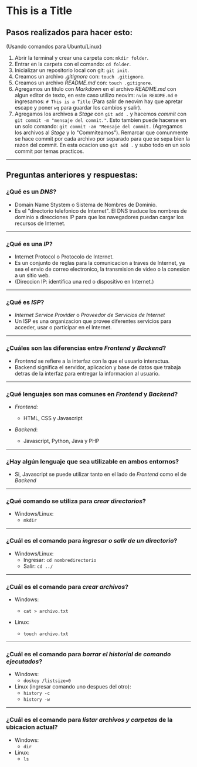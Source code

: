 # This is a Title

## Pasos realizados para hacer esto:
(Usando comandos para Ubuntu/Linux)
1. Abrir la terminal y crear una carpeta con: `mkdir folder`.
2. Entrar en la carpeta con el comando: `cd folder`.
3. Inicializar un repositorio local con git: `git init`.
4. Creamos un archivo *.gitignore* con: `touch .gitignore`.
5. Creamos un archivo *README.md* con: `touch .gitignore`.
6. Agregamos un titulo con *Markdown* en el archivo *README.md* con algun editor de texto, en este caso utilizo neovim: `nvim README.md` e ingresamos: ```# This is a Title``` (Para salir de neovim hay que apretar escape y poner `wq` para guardar los cambios y salir).
7. Agregamos los archivos a *Stage* con `git add .` y hacemos *commit* con `git commit -m "mensaje del commit."`. Esto tambien puede hacerse en un solo comando: `git commit -am "Mensaje del commit.` (Agregamos los archivos al *Stage* y lo "Commiteamos"). Remarcar que comunmente se hace commit por cada archivo por separado para que se sepa bien la razon del commit. En esta ocacion uso `git add .` y subo todo en un solo commit por temas practicos.

---

## Preguntas anteriores y respuestas:
### ¿Qué es un *DNS*?
-  Domain Name Stystem o Sistema de Nombres de Dominio.
-  Es el "directorio telefonico de Internet". El DNS traduce los nombres de dominio a direcciones IP para que los navegadores puedan cargar los recursos de Internet.
---
### ¿Qué es una *IP*?
- Internet Protocol o Protocolo de Internet.
- Es un conjunto de reglas para la comunicacion a traves de Internet, ya sea el envio de correo electronico, la transmision de video o la conexion a un sitio web.
- (Direccion IP: identifica una red o dispositivo en Internet.)
---
### ¿Qué es *ISP*?
- *Internet Service Provider* o *Proveedor de Servicios de Internet*
- Un ISP es una organizacion que provee diferentes servicios para acceder, usar o participar en el Internet.
---
### ¿Cuáles son las diferencias entre *Frontend* y *Backend*?
- *Frontend* se refiere a la interfaz con la que el usuario interactua.
- Backend significa el servidor, aplicacion y base de datos que trabaja detras de la interfaz para entregar la informacion al usuario.
---
### ¿Qué lenguajes son mas comunes en *Frontend* y *Backend*?
* *Frontend:*
    * HTML, CSS y Javascript

* *Backend*:
    * Javascript, Python, Java y PHP
---
### ¿Hay algún lenguaje que sea utilizable en ambos entornos?
- Si, Javascript se puede utilizar tanto en el lado de *Frontend* como el de *Backend*
---
### ¿Qué comando se utiliza para *crear directorios*?
  * Windows/Linux:
    * `mkdir`
---
### ¿Cuál es el comando para *ingresar o salir de un directorio*?
 * Windows/Linux:
   * Ingresar: `cd nombredirectorio`
   * Salir: `cd ../`
---
### ¿Cuál es el comando para *crear archivos*?
  * Windows:
    * `cat > archivo.txt`

  * Linux:
      * `touch archivo.txt`
---
### ¿Cuál es el comando para *borrar el historial de comando ejecutados*?
  * Windows: 
    * `doskey /listsize=0`
  * Linux (ingresar comando uno despues del otro):
    * `history -c`
    * `history -w`
---
### ¿Cuál es el comando para *listar archivos y carpetas* de la ubicacion actual?
  * Windows:
    * `dir`
  * Linux:
    * `ls`
